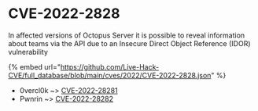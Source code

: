 # CVE-2022-2828

In affected versions of Octopus Server it is possible to reveal information about teams via the API due to an Insecure Direct Object Reference (IDOR) vulnerability

{% embed url="https://github.com/Live-Hack-CVE/full_database/blob/main/cves/2022/CVE-2022-2828.json" %}


* 0vercl0k ~> [CVE-2022-28281](https://www.alice-snow.ru/2022/database/cve-2022-2828/cve-2022-28281-0vercl0k)
* Pwnrin ~> [CVE-2022-28282](https://www.alice-snow.ru/2022/database/cve-2022-2828/cve-2022-28282-pwnrin)